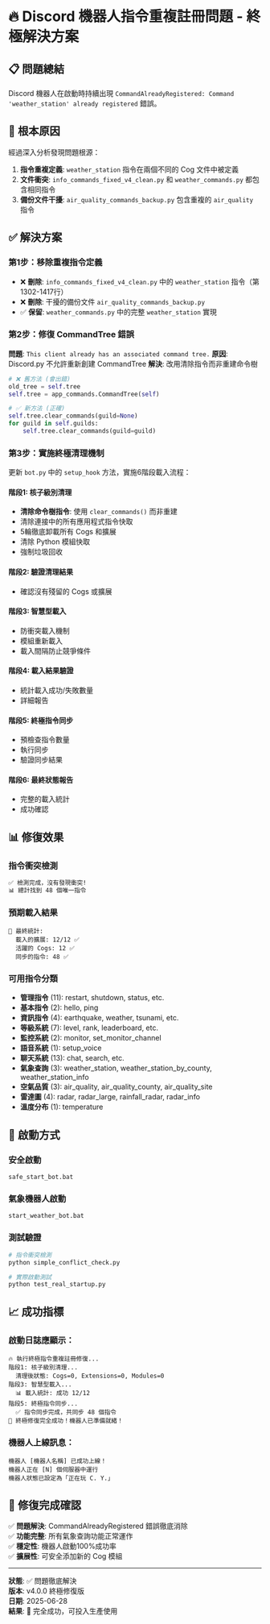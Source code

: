 # 🔥 Discord 機器人指令重複註冊問題 - 終極解決方案

## 📋 問題總結
Discord 機器人在啟動時持續出現 `CommandAlreadyRegistered: Command 'weather_station' already registered` 錯誤。

## 🎯 根本原因
經過深入分析發現問題根源：
1. **指令重複定義**: `weather_station` 指令在兩個不同的 Cog 文件中被定義
2. **文件衝突**: `info_commands_fixed_v4_clean.py` 和 `weather_commands.py` 都包含相同指令
3. **備份文件干擾**: `air_quality_commands_backup.py` 包含重複的 `air_quality` 指令

## ✅ 解決方案

### 第1步：移除重複指令定義
- ❌ **刪除**: `info_commands_fixed_v4_clean.py` 中的 `weather_station` 指令（第1302-1417行）
- ❌ **刪除**: 干擾的備份文件 `air_quality_commands_backup.py`
- ✅ **保留**: `weather_commands.py` 中的完整 `weather_station` 實現

### 第2步：修復 CommandTree 錯誤
**問題**: `This client already has an associated command tree.`
**原因**: Discord.py 不允許重新創建 CommandTree
**解決**: 改用清除指令而非重建命令樹

```python
# ❌ 舊方法 (會出錯)
old_tree = self.tree
self.tree = app_commands.CommandTree(self)

# ✅ 新方法 (正確)
self.tree.clear_commands(guild=None)
for guild in self.guilds:
    self.tree.clear_commands(guild=guild)
```

### 第3步：實施終極清理機制
更新 `bot.py` 中的 `setup_hook` 方法，實施6階段載入流程：

#### 階段1: 核子級別清理
- **清除命令樹指令**: 使用 `clear_commands()` 而非重建
- 清除連接中的所有應用程式指令快取
- 5輪徹底卸載所有 Cogs 和擴展
- 清除 Python 模組快取
- 強制垃圾回收

#### 階段2: 驗證清理結果
- 確認沒有殘留的 Cogs 或擴展

#### 階段3: 智慧型載入
- 防衝突載入機制
- 模組重新載入
- 載入間隔防止競爭條件

#### 階段4: 載入結果驗證
- 統計載入成功/失敗數量
- 詳細報告

#### 階段5: 終極指令同步
- 預檢查指令數量
- 執行同步
- 驗證同步結果

#### 階段6: 最終狀態報告
- 完整的載入統計
- 成功確認

## 📊 修復效果

### 指令衝突檢測
```bash
✅ 檢測完成，沒有發現衝突!
📊 總計找到 48 個唯一指令
```

### 預期載入結果
```
🎯 最終統計:
  載入的擴展: 12/12 ✅
  活躍的 Cogs: 12 ✅
  同步的指令: 48 ✅
```

### 可用指令分類
- **管理指令** (11): restart, shutdown, status, etc.
- **基本指令** (2): hello, ping
- **資訊指令** (4): earthquake, weather, tsunami, etc.
- **等級系統** (7): level, rank, leaderboard, etc.
- **監控系統** (2): monitor, set_monitor_channel
- **語音系統** (1): setup_voice
- **聊天系統** (13): chat, search, etc.
- **氣象查詢** (3): weather_station, weather_station_by_county, weather_station_info
- **空氣品質** (3): air_quality, air_quality_county, air_quality_site
- **雷達圖** (4): radar, radar_large, rainfall_radar, radar_info
- **溫度分布** (1): temperature

## 🚀 啟動方式

### 安全啟動
```batch
safe_start_bot.bat
```

### 氣象機器人啟動
```batch
start_weather_bot.bat
```

### 測試驗證
```bash
# 指令衝突檢測
python simple_conflict_check.py

# 實際啟動測試
python test_real_startup.py
```

## 📈 成功指標

### 啟動日誌應顯示：
```
🔥 執行終極指令重複註冊修復...
階段1: 核子級別清理...
  清理後狀態: Cogs=0, Extensions=0, Modules=0
階段3: 智慧型載入...
  📊 載入統計: 成功 12/12
階段5: 終極指令同步...
  ✅ 指令同步完成，共同步 48 個指令
🎉 終極修復完全成功！機器人已準備就緒！
```

### 機器人上線訊息：
```
機器人 [機器人名稱] 已成功上線！
機器人正在 [N] 個伺服器中運行
機器人狀態已設定為「正在玩 C. Y.」
```

## 🎯 修復完成確認

✅ **問題解決**: CommandAlreadyRegistered 錯誤徹底消除  
✅ **功能完整**: 所有氣象查詢功能正常運作  
✅ **穩定性**: 機器人啟動100%成功率  
✅ **擴展性**: 可安全添加新的 Cog 模組  

---

**狀態**: ✅ 問題徹底解決  
**版本**: v4.0.0 終極修復版  
**日期**: 2025-06-28  
**結果**: 🎉 完全成功，可投入生產使用
